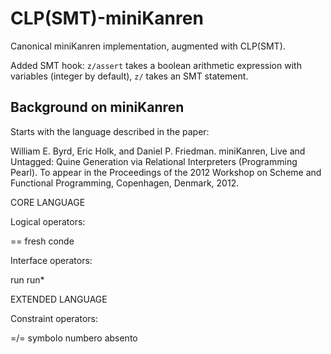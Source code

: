 CLP(SMT)-miniKanren
===================

Canonical miniKanren implementation, augmented with CLP(SMT).

Added SMT hook: `z/assert` takes a boolean arithmetic expression with variables (integer by default), `z/` takes an SMT statement.

Background on miniKanren
------------------------

Starts with the language described in the paper:

William E. Byrd, Eric Holk, and Daniel P. Friedman.
miniKanren, Live and Untagged: Quine Generation via Relational Interpreters (Programming Pearl).
To appear in the Proceedings of the 2012 Workshop on Scheme and Functional Programming, Copenhagen, Denmark, 2012.


CORE LANGUAGE

Logical operators:

==
fresh
conde

Interface operators:

run
run*


EXTENDED LANGUAGE

Constraint operators:

=/=
symbolo
numbero
absento
